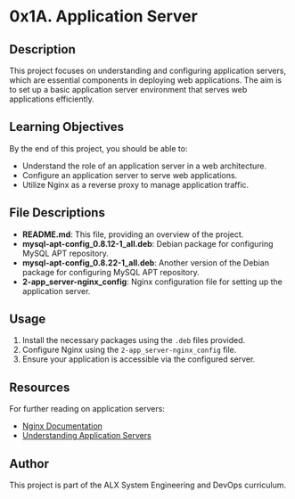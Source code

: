 # 0x1A. Application Server

## Description
This project focuses on understanding and configuring application servers, which are essential components in deploying web applications. The aim is to set up a basic application server environment that serves web applications efficiently.

## Learning Objectives
By the end of this project, you should be able to:
- Understand the role of an application server in a web architecture.
- Configure an application server to serve web applications.
- Utilize Nginx as a reverse proxy to manage application traffic.

## File Descriptions
- **README.md**: This file, providing an overview of the project.
- **mysql-apt-config_0.8.12-1_all.deb**: Debian package for configuring MySQL APT repository.
- **mysql-apt-config_0.8.22-1_all.deb**: Another version of the Debian package for configuring MySQL APT repository.
- **2-app_server-nginx_config**: Nginx configuration file for setting up the application server.

## Usage
1. Install the necessary packages using the `.deb` files provided.
2. Configure Nginx using the `2-app_server-nginx_config` file.
3. Ensure your application is accessible via the configured server.

## Resources
For further reading on application servers:
- [Nginx Documentation](https://nginx.org/en/docs/)
- [Understanding Application Servers](https://www.redhat.com/en/topics/jboss-enterprise-application-platform/what-is-an-application-server)

## Author
This project is part of the ALX System Engineering and DevOps curriculum.

